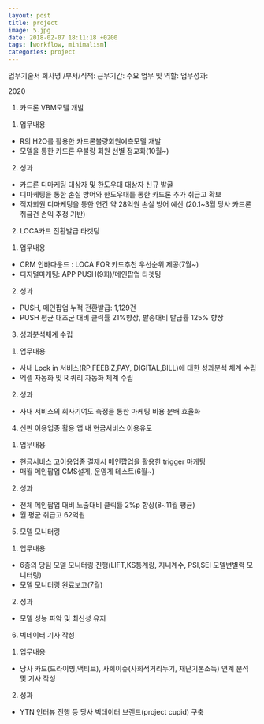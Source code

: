 ```yaml
---
layout: post
title: project
image: 5.jpg
date: 2018-02-07 18:11:18 +0200
tags: [workflow, minimalism]
categories: project
---
```


업무기술서
회사명 /부서/직책: 
근무기간:
주요 업무 및 역할: 
업무성과: 

2020

1. 카드론 VBM모델 개발
1) 업무내용
- R의 H2O를 활용한 카드론불량회원예측모델 개발
- 모델을 통한 카드론 우불량 회원 선별 정교화(10월~)
2) 성과
- 카드론 디마케팅 대상자 및 한도우대 대상자 신규 발굴
- 디마케팅을 통한 손실 방어와 한도우대를 통한 카드론 추가 취급고 확보
- 적자회원 디마케팅을 통한 연간 약 28억원 손실 방어 예산 (20.1~3월 당사 카드론 취급건 손익 추정 기반)

2. LOCA카드 전환발급 타겟팅
1) 업무내용
- CRM 인바다운드 : LOCA FOR 카드추천 우선순위 제공(7월~)
- 디지털마케팅: APP PUSH(9회)/메인팝업 타겟팅
2) 성과
- PUSH, 메인팝업 누적 전환발급: 1,129건
- PUSH 평균 대조군 대비 클릭률 21%향상, 발송대비 발급률 125% 향상

3. 성과분석체계 수립
1) 업무내용 
- 사내 Lock in 서비스(RP,FEEBIZ,PAY, DIGITAL,BILL)에 대한 성과분석 체계 수립
- 엑셀 자동화 및 R 쿼리 자동화 체계 수립
2) 성과
- 사내 서비스의 회사기여도 측정을 통한 마케팅 비용 분배 효율화

4. 신판 이용업종 활용 앱 내 현금서비스 이용유도
1) 업무내용
- 현금서비스 고이용업종 결제시 메인팝업을 활용한 trigger 마케팅 
- 매월 메인팝업 CMS설계, 운영계 테스트(6월~)
2) 성과
- 전체 메인팝업 대비 노출대비 클릭률 2%p 향상(8~11월 평균)
- 월 평균 취급고 62억원

5. 모델 모니터링
1) 업무내용
- 6종의 당팀 모델 모니터링 진행(LIFT,KS통계량, 지니계수, PSI,SEI 모델변별력 모니터링)
- 모델 모니터링 완료보고(7월)
2) 성과
- 모델 성능 파악 및 최신성 유지

6. 빅데이터 기사 작성
1) 업무내용 
- 당사 카드(드라이빙,액티브), 사회이슈(사회적거리두기, 재난기본소득) 연계 분석 및 기사 작성
2) 성과
- YTN 인터뷰 진행 등 당사 빅데이터 브랜드(project cupid) 구축
